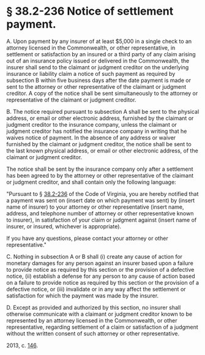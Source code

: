 # § 38.2-236 Notice of settlement payment.

<p>A. Upon payment by any insurer of at least $5,000 in a single check to an attorney licensed in the Commonwealth, or other representative, in settlement or satisfaction by an insured or a third party of any claim arising out of an insurance policy issued or delivered in the Commonwealth, the insurer shall send to the claimant or judgment creditor on the underlying insurance or liability claim a notice of such payment as required by subsection B within five business days after the date payment is made or sent to the attorney or other representative of the claimant or judgment creditor. A copy of the notice shall be sent simultaneously to the attorney or representative of the claimant or judgment creditor.</p><p>B. The notice required pursuant to subsection A shall be sent to the physical address, or email or other electronic address, furnished by the claimant or judgment creditor to the insurance company, unless the claimant or judgment creditor has notified the insurance company in writing that he waives notice of payment. In the absence of any address or waiver furnished by the claimant or judgment creditor, the notice shall be sent to the last known physical address, or email or other electronic address, of the claimant or judgment creditor.</p><p>The notice shall be sent by the insurance company only after a settlement has been agreed to by the attorney or other representative of the claimant or judgment creditor, and shall contain only the following language:</p><p>"Pursuant to § <a href='http://law.lis.virginia.gov/vacode/38.2-236/'>38.2-236</a> of the Code of Virginia, you are hereby notified that a payment was sent on (insert date on which payment was sent) by (insert name of insurer) to your attorney or other representative (insert name, address, and telephone number of attorney or other representative known to insurer), in satisfaction of your claim or judgment against (insert name of insurer, or insured, whichever is appropriate).</p><p>If you have any questions, please contact your attorney or other representative."</p><p>C. Nothing in subsection A or B shall (i) create any cause of action for monetary damages for any person against an insurer based upon a failure to provide notice as required by this section or the provision of a defective notice, (ii) establish a defense for any person to any cause of action based on a failure to provide notice as required by this section or the provision of a defective notice, or (iii) invalidate or in any way affect the settlement or satisfaction for which the payment was made by the insurer.</p><p>D. Except as provided and authorized by this section, no insurer shall otherwise communicate with a claimant or judgment creditor known to be represented by an attorney licensed in the Commonwealth, or other representative, regarding settlement of a claim or satisfaction of a judgment without the written consent of such attorney or other representative.</p><p>2013, c. <a href='http://lis.virginia.gov/cgi-bin/legp604.exe?131+ful+CHAP0146'>146</a>.</p>